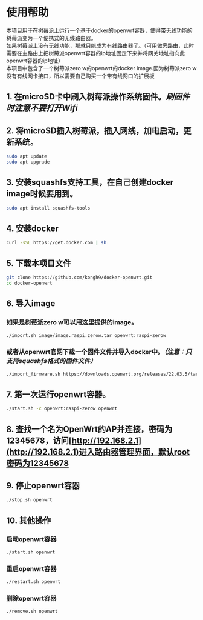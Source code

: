 # 使用帮助

本项目用于在树莓派上运行一个基于docker的openwrt容器，使得带无线功能的树莓派变为一个便携式的无线路由器。  
如果树莓派上没有无线功能，那就只能成为有线路由器了。（可用做旁路由，此时需要在主路由上把树莓派openwrt容器的ip地址固定下来并将网关地址指向此openwrt容器的ip地址）  
本项目中包含了一个树莓派zero w的openwrt的docker image.因为树莓派zero w没有有线网卡接口，所以需要自己购买一个带有线网口的扩展板  

## 1. 在microSD卡中刷入树莓派操作系统固件。***刷固件时注意不要打开Wifi***   
## 2. 将microSD插入树莓派，插入网线，加电启动，更新系统。 
```Bash
sudo apt update
sudo apt upgrade
```
## 3. 安装squashfs支持工具，在自己创建docker image时候要用到。  
```Bash
sudo apt install squashfs-tools
```
## 4. 安装docker  
```Bash
curl -sSL https://get.docker.com | sh
```

## 5. 下载本项目文件
```Bash
git clone https://github.com/kongh9/docker-openwrt.git
cd docker-openwrt
```

## 6. 导入image  
### 如果是树莓派zero w可以用这里提供的image。  
```Bash
./import.sh image/image.raspi.zerow.tar openwrt:raspi-zerow
```
### 或者从openwrt官网下载一个固件文件并导入docker中。***（注意：只支持squashfs格式的固件文件）***  
```Bash
./import_firmware.sh https://downloads.openwrt.org/releases/22.03.5/targets/bcm27xx/bcm2708/openwrt-22.03.5-bcm27xx-bcm2708-rpi-squashfs-factory.img.gz openwrt:raspi-zerow
```
## 7. 第一次运行openwrt容器。  
```Bash
./start.sh -c openwrt:raspi-zerow openwrt
```
## 8. 查找一个名为OpenWrt的AP并连接，密码为12345678，访问[http://192.168.2.1](http://192.168.2.1)进入路由器管理界面，默认root密码为12345678    

## 9. 停止openwrt容器  
```Bash
./stop.sh openwrt
```

## 10. 其他操作  
### 启动openwrt容器  
```Bash
./start.sh openwrt
```
### 重启openwrt容器  
```Bash
./restart.sh openwrt
```
### 删除openwrt容器  
```Bash
./remove.sh openwrt
```
